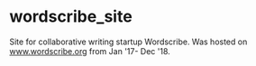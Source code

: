 # wordscribe_site
Site for collaborative writing startup Wordscribe. Was hosted on www.wordscribe.org from Jan '17- Dec '18.
